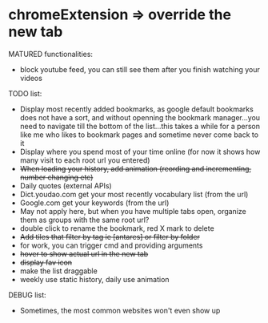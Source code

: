 # chromeExtension => override the new tab
MATURED functionalities:
* block youtube feed, you can still see them after you finish watching your videos

TODO list:
* Display most recently added bookmarks, as google default bookmarks does not have a sort, and without openning the bookmark manager...you need to navigate till the bottom of the list...this takes a while for a person like me who likes to bookmark pages and sometime never come back to it
* Display where you spend most of your time online (for now it shows how many visit to each root url you entered)
* ~~When loading your history, add animation (reording and incrementing, number changing etc)~~
* Daily quotes (external APIs)
* Dict.youdao.com get your most recently vocabulary list (from the url)
* Google.com get your keywords (from the url)
* May not apply here, but when you have multiple tabs open, organize them as groups with the same root url?
* double click to rename the bookmark, red X mark to delete
* ~~Add tiles that filter by tag ie [antares] or filter by folder~~
* for work, you can trigger cmd and providing arguments
* ~~hover to show actual url in the new tab~~
* ~~display fav icon~~
* make the list draggable
* weekly use static history, daily use animation

DEBUG list:
* Sometimes, the most common websites won't even show up
